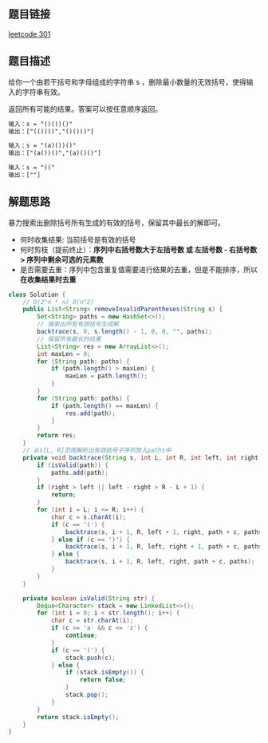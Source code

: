 ## 题目链接

[leetcode 301](https://leetcode.cn/problems/remove-invalid-parentheses/)

## 题目描述

给你一个由若干括号和字母组成的字符串 s ，删除最小数量的无效括号，使得输入的字符串有效。  

返回所有可能的结果。答案可以按任意顺序返回。  


```html
输入：s = "()())()"
输出：["(())()","()()()"]

输入：s = "(a)())()"
输出：["(a())()","(a)()()"]

输入：s = ")("
输出：[""]
```

## 解题思路

暴力搜索出删除括号所有生成的有效的括号，保留其中最长的解即可。

- 何时收集结果: 当前括号是有效的括号
- 何时剪枝（提前终止）：**序列中右括号数大于左括号数 或 左括号数 - 右括号数 > 序列中剩余可选的元素数**
- 是否需要去重：序列中包含重复值需要进行结果的去重，但是不能排序，所以**在收集结果时去重**  

```JAVA
class Solution {
    // O(2^n * n) O(n^2)
    public List<String> removeInvalidParentheses(String s) {
        Set<String> paths = new HashSet<>();
        // 搜索出所有有效括号生成解
        backtrace(s, 0, s.length() - 1, 0, 0, "", paths);
        // 保留所有最长的结果
        List<String> res = new ArrayList<>();
        int maxLen = 0;
        for (String path: paths) {
            if (path.length() > maxLen) {
                maxLen = path.length();
            }
        }
        for (String path: paths) {
            if (path.length() == maxLen) {
                res.add(path);
            }
        }
        return res;
    }
    // 从s[L, R]范围解析出有效括号子序列放入paths中
    private void backtrace(String s, int L, int R, int left, int right, String path, Set<String> paths) {
        if (isValid(path)) {
            paths.add(path);
        }
        if (right > left || left - right > R - L + 1) {
            return;
        }
        for (int i = L; i <= R; i++) {
            char c = s.charAt(i);
            if (c == '(') {
                backtrace(s, i + 1, R, left + 1, right, path + c, paths);
            } else if (c == ')') {
                backtrace(s, i + 1, R, left, right + 1, path + c, paths);
            } else {
                backtrace(s, i + 1, R, left, right, path + c, paths);
            }
        }
    }

    private boolean isValid(String str) {
        Deque<Character> stack = new LinkedList<>();
        for (int i = 0; i < str.length(); i++) {
            char c = str.charAt(i);
            if (c >= 'a' && c <= 'z') {
                continue;
            }
            if (c == '(') {
                stack.push(c);
            } else {
                if (stack.isEmpty()) {
                    return false;
                }
                stack.pop();
            }
        }
        return stack.isEmpty();
    }
}
```



